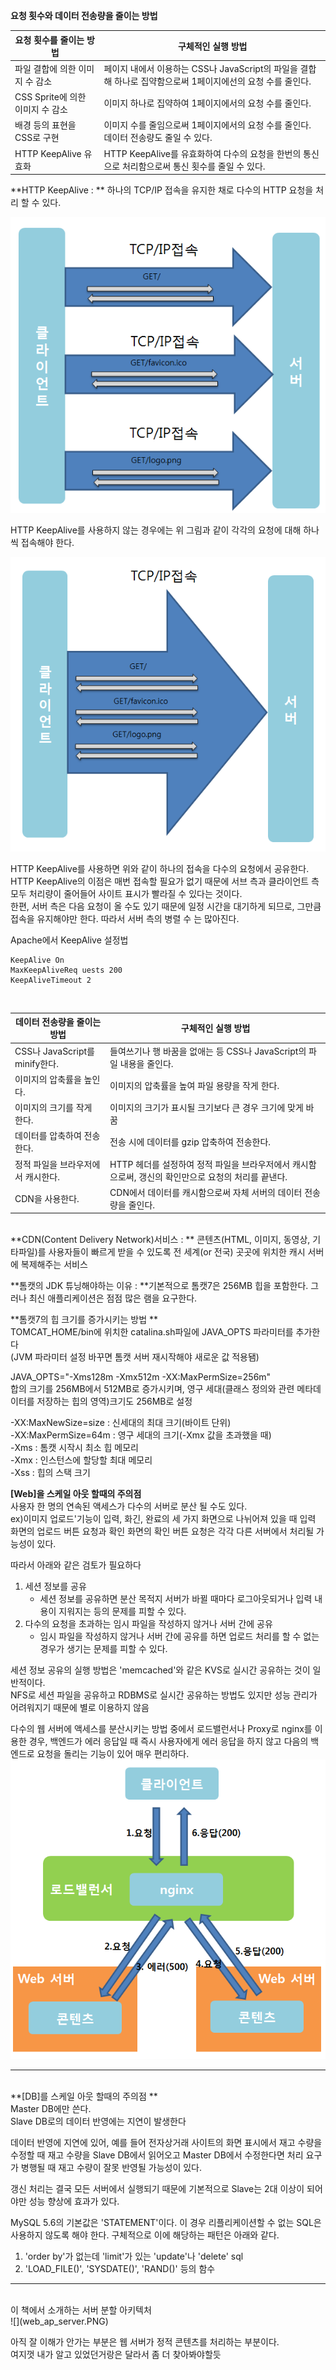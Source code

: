 **요청 횟수와 데이터 전송량을 줄이는 방법**

| 요청 횟수를 줄이는 방법 | 구체적인 실행 방법 |
| -- | -- |
| 파일 결합에 의한 이미지 수 감소 | 페이지 내에서 이용하는 CSS나 JavaScript의 파일을 결합해 하나로 집약함으로써 1페이지에선의 요청 수를 줄인다. |
| CSS Sprite에 의한 이미지 수 감소 | 이미지 하나로 집약하여 1페이지에서의 요청 수를 줄인다. |
| 배경 등의 표현을 CSS로 구현 | 이미지 수를 줄임으로써 1페이지에서의 요청 수를 줄인다. 데이터 전송량도 줄일 수 있다. |
| HTTP KeepAlive 유효화 | HTTP KeepAlive를 유효화하여 다수의 요청을 한번의 통신으로 처리함으로써 통신 횟수를 줄일 수 있다. |

**HTTP KeepAlive : ** 하나의 TCP/IP 접속을 유지한 채로 다수의 HTTP 요청을 처리 할 수 있다.</br>

![](nokeepalive.PNG)

HTTP KeepAlive를 사용하지 않는 경우에는 위 그림과 같이 각각의 요청에 대해 하나씩 접속해야 한다. 

![](keepalive.PNG)

HTTP KeepAlive를 사용하면 위와 같이 하나의 접속을 다수의 요청에서 공유한다. HTTP KeepAlive의 이점은 매번 접속할 필요가 없기 때문에 서브 측과 클라이언트 측 모두 처리량이 줄어들어 사이트 표시가 빨라질 수 있다는 것이다. </br> 한편, 서버 측은 다음 요청이 올 수도 있기 때문에 일정 시간을 대기하게 되므로, 그만큼 접속을 유지해야만 한다. 따라서 서버 측의 병렬 수 는 많아진다.

Apache에서 KeepAlive 설정법 </br>
```
KeepAlive On
MaxKeepAliveReq uests 200
KeepAliveTimeout 2
```

</br>

| 데이터 전송량을 줄이는 방법 | 구체적인 실행 방법 |
| -- | -- |
| CSS나 JavaScript를 minify한다. | 들여쓰기나 행 바꿈을 없애는 등 CSS나 JavaScript의 파일 내용을 줄인다. |
| 이미지의 압축률을 높인다. | 이미지의 압축률을 높여 파일 용량을 작게 한다. |
| 이미지의 크기를 작게 한다. | 이미지의 크기가 표시될 크기보다 큰 경우 크기에 맞게 바꿈 |
| 데이터를 압축하여 전송한다. | 전송 시에 데이터를 gzip 압축하여 전송한다. |
| 정적 파일을 브라우저에서 캐시한다. | HTTP 헤더를 설정하여 정적 파일을 브라우저에서 캐시함으로써, 갱신의 확인만으로 요청의 처리를 끝낸다. |
| CDN을 사용한다. | CDN에서 데이터를 캐시함으로써 자체 서버의 데이터 전송량을 줄인다. |

</br>
**CDN(Content Delivery Network)서비스 : ** 콘텐츠(HTML, 이미지, 동영상, 기타파일)를 사용자들이 빠르게 받을 수 있도록 전 세계(or 전국) 곳곳에 위치한 캐시 서버에 복제해주는 서비스</br>

**톰캣의 JDK 튜닝해야하는 이유 : **기본적으로 톰캣7은 256MB 힙을 포함한다. 그러나 최신 애플리케이션은 점점 많은 램을 요구한다. 

**톰캣7의 힙 크기를 증가시키는 방법 ** </br>
TOMCAT_HOME/bin에 위치한 catalina.sh파일에 JAVA_OPTS 파라미터를 추가한다 </br>
(JVM 파라미터 설정 바꾸면 톰캣 서버 재시작해야 새로운 값 적용됌)</br>

JAVA_OPTS="-Xms128m -Xmx512m -XX:MaxPermSize=256m" </br>
합의 크기를 256MB에서 512MB로 증가시키며, 영구 세대(클래스 정의와 관련 메타데이터를 저장하는 힙의 영역)크기도 256MB로 설정</br>

-XX:MaxNewSize=size : 신세대의 최대 크기(바이트 단위)</br>
-XX:MaxPermSize=64m : 영구 세대의 크기(-Xmx 값을 초과했을 때)</br>
-Xms : 톰캣 시작시 최소 힙 메모리 </br>
-Xmx : 인스턴스에 할당할 최대 메모리 </br>
-Xss : 힙의 스택 크기 </br>

**[Web]을 스케일 아웃 할때의 주의점**</br>
사용자 한 명의 연속된 액세스가 다수의 서버로 분산 될 수도 있다.</br>
ex)이미지 업로드'기능이 입력, 화긴, 완료의 세 가지 화면으로 나뉘어져 있을 때 입력 화면의 업로드 버튼 요청과 확인 화면의 확인 버튼 요청은 각각 다른 서버에서 처리될 가능성이 있다. 

따라서 아래와 같은 검토가 필요하다 </br>
1. 세션 정보를 공유 </br>
    - 세션 정보를 공유하면 분산 목적지 서버가 바뀔 때마다 로그아웃되거나 입력 내용이 지워지는 등의 문제를 피할 수 있다.</br>
2. 다수의 요청을 초과하는 임시 파일을 작성하지 않거나 서버 간에 공유</br>
    - 임시 파일을 작성하지 않거나 서버 간에 공유를 하면 업로드 처리를 할 수 없는 경우가 생기는 문제를 피할 수 있다.</br>

세션 정보 공유의 실행 방법은 'memcached'와 같은 KVS로 실시간 공유하는 것이 일반적이다.</br>
NFS로 세션 파일을 공유하고 RDBMS로 실시간 공유하는 방법도 있지만 성능 관리가 어려워지기 때문에 별로 이용하지 않음 

다수의 웹 서버에 액세스를 분산시키는 방법 중에서 로드밸런서나 Proxy로 nginx를 이용한 경우, 백엔드가 에러 응답일 때 즉시 사용자에게 에러 응답을 하지 않고 다음의 백엔드로 요청을 돌리는 기능이 있어 매우 편리하다.</br>
![](dzdz.PNG)



---
</br>
**[DB]를 스케일 아웃 할때의 주의점 **</br>
Master DB에만 쓴다.</br>
Slave DB로의 데이터 반영에는 지연이 발생한다</br>

데이터 반영에 지연에 있어, 예를 들어 전자상거래 사이트의 화면 표시에서 재고 수량을 수정할 때 재고 수량을 Slave DB에서 읽어오고 Master DB에서 수정한다면 처리 요구가 병행될 때 재고 수량이 잘못 반영될 가능성이 있다. </br>

갱신 처리는 결국 모든 서버에서 실행되기 때문에 기본적으로 Slave는 2대 이상이 되어야만 성능 향상에 효과가 있다. 

MySQL 5.6의 기본값은 'STATEMENT'이다. 이 경우 리플리케이션할 수 없는 SQL은 사용하지 않도록 해야 한다. 구체적으로 이에 해당하는 패턴은 아래와 같다. 
1. 'order by'가 없는데 'limit'가 있는 'update'나 'delete' sql
2. 'LOAD_FILE()', 'SYSDATE()', 'RAND()' 등의 함수




---

</br>
이 책에서 소개하는 서버 분할 아키텍처 </br>
![](web_ap_server.PNG)

아직 잘 이해가 안가는 부분은 웹 서버가 정적 콘텐츠를 처리하는 부분이다. </br>
여지껏 내가 알고 있었던거랑은 달라서 좀 더 찾아봐야할듯 </br> 
